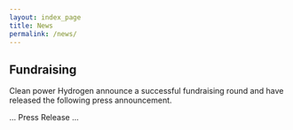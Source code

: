 ```yaml
---
layout: index_page
title: News
permalink: /news/
---
```


Fundraising
------------------------------
Clean power Hydrogen announce a successful fundraising round and have released the following press announcement.

... Press Release ...


